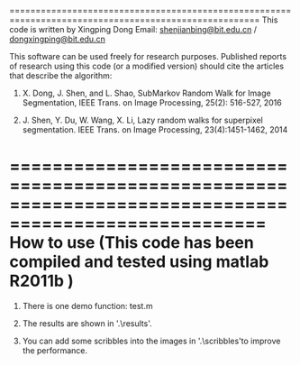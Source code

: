======================================================================================================
This code is written by Xingping Dong
Email:    shenjianbing@bit.edu.cn / dongxingping@bit.edu.cn

This software can be used freely for research purposes.
Published reports of research  using this code (or a modified version) should cite the 
articles that describe the algorithm: 

1) X. Dong, J. Shen, and L. Shao, SubMarkov Random Walk for Image Segmentation, 
IEEE Trans. on Image Processing, 25(2): 516-527, 2016 

2) J. Shen, Y. Du, W. Wang, X. Li, Lazy random walks for superpixel segmentation. 
IEEE Trans. on Image Processing, 23(4):1451-1462, 2014  
    
======================================================================================================
 How to use (This code has been compiled and tested using matlab R2011b )
======================================================================================================
1. There is one demo function: test.m
       
2. The results are shown in '.\results'.

3. You can add some scribbles into the images in '.\scribbles'to improve the performance. 
